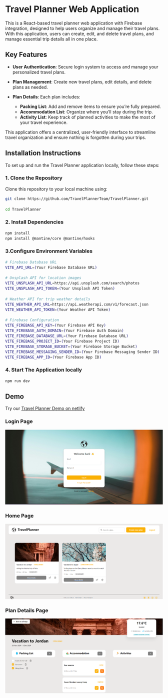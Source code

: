 # Travel Planner Web Application

This is a React-based travel planner web application with Firebase integration, designed to help users organize and manage their travel plans. With this application, users can create, edit, and delete travel plans, and manage essential trip details all in one place.

## Key Features

- **User Authentication**: Secure login system to access and manage your personalized travel plans.
- **Plan Management**: Create new travel plans, edit details, and delete plans as needed.

- **Plan Details**: Each plan includes:
  - **Packing List**: Add and remove items to ensure you’re fully prepared.
  - **Accommodation List**: Organize where you’ll stay during the trip.
  - **Activity List**: Keep track of planned activities to make the most of your travel experience.

This application offers a centralized, user-friendly interface to streamline travel organization and ensure nothing is forgotten during your trips.

## Installation Instructions

To set up and run the Travel Planner application locally, follow these steps:

### 1. Clone the Repository

Clone this repository to your local machine using:

```bash
git clone https://github.com/TravelPlannerTeam/TravelPlanner.git

cd TravelPlanner
```

### 2. Install Dependencies

```bash
npm install
npm install @mantine/core @mantine/hooks
```

### 3.Configure Environment Variables

```bash
# Firebase Database URL
VITE_API_URL=(Your Firebase Database URL)

# Unsplash API for location images
VITE_UNSPLASH_API_URL=https://api.unsplash.com/search/photos
VITE_UNSPLASH_API_TOKEN=(Your Unsplash API Token)

# Weather API for trip weather details
VITE_WEATHER_API_URL=https://api.weatherapi.com/v1/forecast.json
VITE_WEATHER_API_TOKEN=(Your Weather API Token)

# Firebase Configuration
VITE_FIREBASE_API_KEY=(Your Firebase API Key)
VITE_FIREBASE_AUTH_DOMAIN=(Your Firebase Auth Domain)
VITE_FIREBASE_DATABASE_URL=(Your Firebase Database URL)
VITE_FIREBASE_PROJECT_ID=(Your Firebase Project ID)
VITE_FIREBASE_STORAGE_BUCKET=(Your Firebase Storage Bucket)
VITE_FIREBASE_MESSAGING_SENDER_ID=(Your Firebase Messaging Sender ID)
VITE_FIREBASE_APP_ID=(Your Firebase App ID)
```

### 4. Start The Application locally

```bash
npm run dev
```

## Demo

Try our [Travel Planner Demo on netlify](https://yourtravelplanner.netlify.app/)

### Login Page

![Login Page Screenshot](./src/assets/Demo/Login.png)

### Home Page

![Home Page Screenshot](./src/assets/Demo/HomePage.png)

### Plan Details Page

![Plan Details Page Screenshot](./src/assets/Demo/PlanDetails.png)
